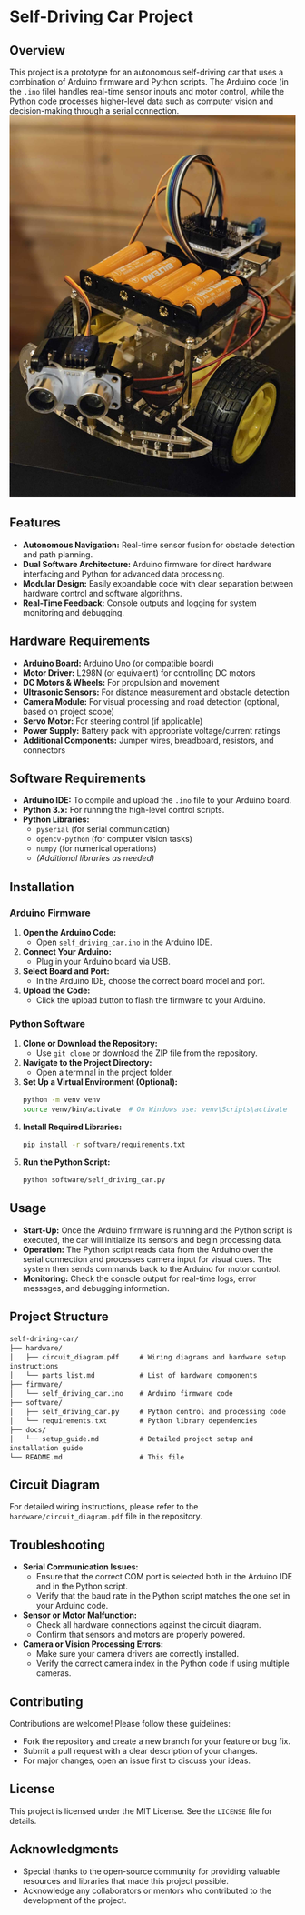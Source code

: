 # Self-Driving Car Project


## Overview
This project is a prototype for an autonomous self-driving car that uses a combination of Arduino firmware and Python scripts. The Arduino code (in the `.ino` file) handles real-time sensor inputs and motor control, while the Python code processes higher-level data such as computer vision and decision-making through a serial connection.
![Demo Image](image.jpg)

## Features
- **Autonomous Navigation:** Real-time sensor fusion for obstacle detection and path planning.
- **Dual Software Architecture:** Arduino firmware for direct hardware interfacing and Python for advanced data processing.
- **Modular Design:** Easily expandable code with clear separation between hardware control and software algorithms.
- **Real-Time Feedback:** Console outputs and logging for system monitoring and debugging.

## Hardware Requirements
- **Arduino Board:** Arduino Uno (or compatible board)
- **Motor Driver:** L298N (or equivalent) for controlling DC motors
- **DC Motors & Wheels:** For propulsion and movement
- **Ultrasonic Sensors:** For distance measurement and obstacle detection
- **Camera Module:** For visual processing and road detection (optional, based on project scope)
- **Servo Motor:** For steering control (if applicable)
- **Power Supply:** Battery pack with appropriate voltage/current ratings
- **Additional Components:** Jumper wires, breadboard, resistors, and connectors

## Software Requirements
- **Arduino IDE:** To compile and upload the `.ino` file to your Arduino board.
- **Python 3.x:** For running the high-level control scripts.
- **Python Libraries:**
  - `pyserial` (for serial communication)
  - `opencv-python` (for computer vision tasks)
  - `numpy` (for numerical operations)
  - *(Additional libraries as needed)*

## Installation

### Arduino Firmware
1. **Open the Arduino Code:**
   - Open `self_driving_car.ino` in the Arduino IDE.
2. **Connect Your Arduino:**
   - Plug in your Arduino board via USB.
3. **Select Board and Port:**
   - In the Arduino IDE, choose the correct board model and port.
4. **Upload the Code:**
   - Click the upload button to flash the firmware to your Arduino.

### Python Software
1. **Clone or Download the Repository:**
   - Use `git clone` or download the ZIP file from the repository.
2. **Navigate to the Project Directory:**
   - Open a terminal in the project folder.
3. **Set Up a Virtual Environment (Optional):**
   ```bash
   python -m venv venv
   source venv/bin/activate  # On Windows use: venv\Scripts\activate
   ```
4. **Install Required Libraries:**
   ```bash
   pip install -r software/requirements.txt
   ```
5. **Run the Python Script:**
   ```bash
   python software/self_driving_car.py
   ```

## Usage
- **Start-Up:** Once the Arduino firmware is running and the Python script is executed, the car will initialize its sensors and begin processing data.
- **Operation:** The Python script reads data from the Arduino over the serial connection and processes camera input for visual cues. The system then sends commands back to the Arduino for motor control.
- **Monitoring:** Check the console output for real-time logs, error messages, and debugging information.

## Project Structure
```
self-driving-car/
├── hardware/
│   ├── circuit_diagram.pdf     # Wiring diagrams and hardware setup instructions
│   └── parts_list.md           # List of hardware components
├── firmware/
│   └── self_driving_car.ino    # Arduino firmware code
├── software/
│   ├── self_driving_car.py     # Python control and processing code
│   └── requirements.txt        # Python library dependencies
├── docs/
│   └── setup_guide.md          # Detailed project setup and installation guide
└── README.md                   # This file
```

## Circuit Diagram
For detailed wiring instructions, please refer to the `hardware/circuit_diagram.pdf` file in the repository.

## Troubleshooting
- **Serial Communication Issues:**
  - Ensure that the correct COM port is selected both in the Arduino IDE and in the Python script.
  - Verify that the baud rate in the Python script matches the one set in your Arduino code.
- **Sensor or Motor Malfunction:**
  - Check all hardware connections against the circuit diagram.
  - Confirm that sensors and motors are properly powered.
- **Camera or Vision Processing Errors:**
  - Make sure your camera drivers are correctly installed.
  - Verify the correct camera index in the Python code if using multiple cameras.

## Contributing
Contributions are welcome! Please follow these guidelines:
- Fork the repository and create a new branch for your feature or bug fix.
- Submit a pull request with a clear description of your changes.
- For major changes, open an issue first to discuss your ideas.

## License
This project is licensed under the MIT License. See the `LICENSE` file for details.

## Acknowledgments
- Special thanks to the open-source community for providing valuable resources and libraries that made this project possible.
- Acknowledge any collaborators or mentors who contributed to the development of the project.